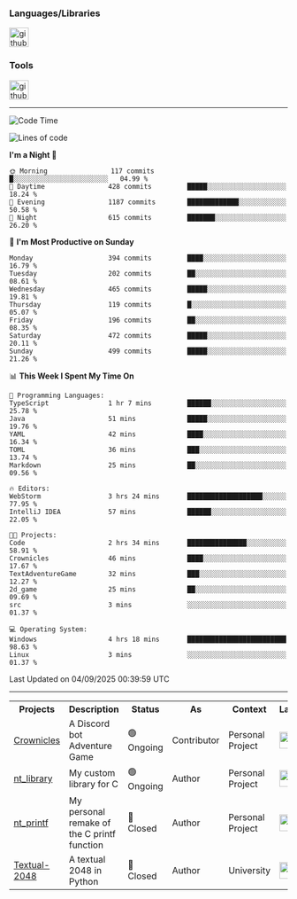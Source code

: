 <div>
    <h3>Languages/Libraries</h3>
    <img alt="github-chart" src="https://skillicons.dev/icons?i=c,py,js,ts,discordjs,html,css,md,bash" height="35px">
</div>
<div>
    <h3>Tools</h3>
    <img alt="github-chart" src="https://skillicons.dev/icons?i=discord,git,github,gitlab,vscode,webstorm,pycharm,ubuntu,pnpm,nodejs,docker" height="35px">
</div>

---
<!--START_SECTION:waka-->
![Code Time](http://img.shields.io/badge/Code%20Time-297%20hrs%2023%20mins-blue)

![Lines of code](https://img.shields.io/badge/From%20Hello%20World%20I%27ve%20Written-119.1%20thousand%20lines%20of%20code-blue)

**I'm a Night 🦉** 

```text
🌞 Morning                117 commits         █░░░░░░░░░░░░░░░░░░░░░░░░   04.99 % 
🌆 Daytime                428 commits         █████░░░░░░░░░░░░░░░░░░░░   18.24 % 
🌃 Evening                1187 commits        █████████████░░░░░░░░░░░░   50.58 % 
🌙 Night                  615 commits         ███████░░░░░░░░░░░░░░░░░░   26.20 % 
```
📅 **I'm Most Productive on Sunday** 

```text
Monday                   394 commits         ████░░░░░░░░░░░░░░░░░░░░░   16.79 % 
Tuesday                  202 commits         ██░░░░░░░░░░░░░░░░░░░░░░░   08.61 % 
Wednesday                465 commits         █████░░░░░░░░░░░░░░░░░░░░   19.81 % 
Thursday                 119 commits         █░░░░░░░░░░░░░░░░░░░░░░░░   05.07 % 
Friday                   196 commits         ██░░░░░░░░░░░░░░░░░░░░░░░   08.35 % 
Saturday                 472 commits         █████░░░░░░░░░░░░░░░░░░░░   20.11 % 
Sunday                   499 commits         █████░░░░░░░░░░░░░░░░░░░░   21.26 % 
```


📊 **This Week I Spent My Time On** 

```text
💬 Programming Languages: 
TypeScript               1 hr 7 mins         ██████░░░░░░░░░░░░░░░░░░░   25.78 % 
Java                     51 mins             █████░░░░░░░░░░░░░░░░░░░░   19.76 % 
YAML                     42 mins             ████░░░░░░░░░░░░░░░░░░░░░   16.34 % 
TOML                     36 mins             ███░░░░░░░░░░░░░░░░░░░░░░   13.74 % 
Markdown                 25 mins             ██░░░░░░░░░░░░░░░░░░░░░░░   09.56 % 

🔥 Editors: 
WebStorm                 3 hrs 24 mins       ███████████████████░░░░░░   77.95 % 
IntelliJ IDEA            57 mins             ██████░░░░░░░░░░░░░░░░░░░   22.05 % 

🐱‍💻 Projects: 
Code                     2 hrs 34 mins       ███████████████░░░░░░░░░░   58.91 % 
Crownicles               46 mins             ████░░░░░░░░░░░░░░░░░░░░░   17.67 % 
TextAdventureGame        32 mins             ███░░░░░░░░░░░░░░░░░░░░░░   12.27 % 
2d_game                  25 mins             ██░░░░░░░░░░░░░░░░░░░░░░░   09.69 % 
src                      3 mins              ░░░░░░░░░░░░░░░░░░░░░░░░░   01.37 % 

💻 Operating System: 
Windows                  4 hrs 18 mins       █████████████████████████   98.63 % 
Linux                    3 mins              ░░░░░░░░░░░░░░░░░░░░░░░░░   01.37 % 
```


 Last Updated on 04/09/2025 00:39:59 UTC
<!--END_SECTION:waka-->

---
<table>
    <tr>
        <th>Projects</th>
        <th>Description</th>
        <th>Status</th>
        <th>As</th>
        <th>Context</th>
        <th>Language</th>
    </tr>
    <tr>
        <td>
            <a href="https://github.com/Crownicles/Crownicles">Crownicles</a>
        </td>
        <td>
            A Discord bot Adventure Game
        </td>
        <td>
            🟢 Ongoing
        </td>
        <td>
            Contributor
        </td>
        <td>
            Personal Project
        </td>
        <td>
            <img alt="ts icon" src="https://skillicons.dev/icons?i=ts" height="30px">
        </td>
    </tr>
    <tr>
        <td>
            <a href="https://github.com/Ntalcme/nt_library">nt_library</a>
        </td>
        <td>
            My custom library for C
        </td>
        <td>
            🟢 Ongoing
        </td>
        <td>
            Author
        </td>
        <td>
            Personal Project
        </td>
        <td>
            <img alt="ts icon" src="https://skillicons.dev/icons?i=c" height="30px">
        </td>
    <tr>
        <td>
            <a href="https://github.com/Ntalcme/nt_printf">nt_printf</a>
        </td>
        <td>
             My personal remake of the C printf function 
        </td>
        <td>
            🔴 Closed
        </td>
        <td>
            Author
        </td>
        <td>
            Personal Project
        </td>
        <td>
            <img alt="ts icon" src="https://skillicons.dev/icons?i=c" height="30px">
        </td>
    </tr>
    <tr>
        <td>
            <a href="https://github.com/Ntalcme/Textual-2048">Textual-2048</a>
        </td>
        <td>
             A textual 2048 in Python
        </td>
        <td>
            🔴 Closed
        </td>
        <td>
            Author
        </td>
        <td>
            University
        </td>
        <td>
            <img alt="ts icon" src="https://skillicons.dev/icons?i=py" height="30px">
        </td>
    </tr>
</table>
